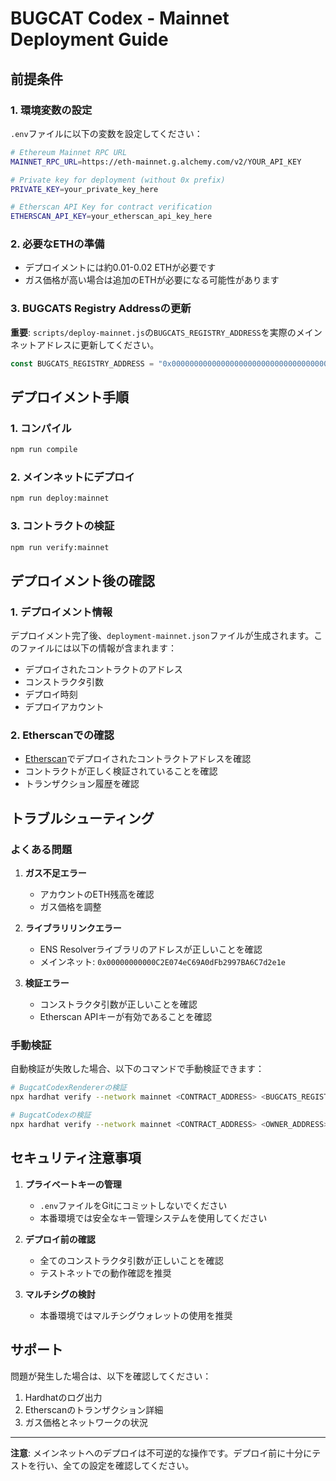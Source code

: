 # BUGCAT Codex - Mainnet Deployment Guide

## 前提条件

### 1. 環境変数の設定

`.env`ファイルに以下の変数を設定してください：

```bash
# Ethereum Mainnet RPC URL
MAINNET_RPC_URL=https://eth-mainnet.g.alchemy.com/v2/YOUR_API_KEY

# Private key for deployment (without 0x prefix)
PRIVATE_KEY=your_private_key_here

# Etherscan API Key for contract verification
ETHERSCAN_API_KEY=your_etherscan_api_key_here
```

### 2. 必要なETHの準備

- デプロイメントには約0.01-0.02 ETHが必要です
- ガス価格が高い場合は追加のETHが必要になる可能性があります

### 3. BUGCATS Registry Addressの更新

**重要**: `scripts/deploy-mainnet.js`の`BUGCATS_REGISTRY_ADDRESS`を実際のメインネットアドレスに更新してください。

```javascript
const BUGCATS_REGISTRY_ADDRESS = "0x0000000000000000000000000000000000000000"; // TODO: Replace with actual mainnet address
```

## デプロイメント手順

### 1. コンパイル

```bash
npm run compile
```

### 2. メインネットにデプロイ

```bash
npm run deploy:mainnet
```

### 3. コントラクトの検証

```bash
npm run verify:mainnet
```

## デプロイメント後の確認

### 1. デプロイメント情報

デプロイメント完了後、`deployment-mainnet.json`ファイルが生成されます。このファイルには以下の情報が含まれます：

- デプロイされたコントラクトのアドレス
- コンストラクタ引数
- デプロイ時刻
- デプロイアカウント

### 2. Etherscanでの確認

- [Etherscan](https://etherscan.io)でデプロイされたコントラクトアドレスを確認
- コントラクトが正しく検証されていることを確認
- トランザクション履歴を確認

## トラブルシューティング

### よくある問題

1. **ガス不足エラー**
   - アカウントのETH残高を確認
   - ガス価格を調整

2. **ライブラリリンクエラー**
   - ENS Resolverライブラリのアドレスが正しいことを確認
   - メインネット: `0x00000000000C2E074eC69A0dFb2997BA6C7d2e1e`

3. **検証エラー**
   - コンストラクタ引数が正しいことを確認
   - Etherscan APIキーが有効であることを確認

### 手動検証

自動検証が失敗した場合、以下のコマンドで手動検証できます：

```bash
# BugcatCodexRendererの検証
npx hardhat verify --network mainnet <CONTRACT_ADDRESS> <BUGCATS_REGISTRY_ADDRESS> "<SPECIAL_CODE_LIGHT>" "<SPECIAL_CODE_DARK>" --libraries contracts/utils/ENSResolver.sol:ENSResolver=0x00000000000C2E074eC69A0dFb2997BA6C7d2e1e

# BugcatCodexの検証
npx hardhat verify --network mainnet <CONTRACT_ADDRESS> <OWNER_ADDRESS> <BUGCATS_REGISTRY_ADDRESS> <BUGCAT_COUNT> <RENDERER_ADDRESS> <ROYALTY_RECEIVER_ADDRESS>
```

## セキュリティ注意事項

1. **プライベートキーの管理**
   - `.env`ファイルをGitにコミットしないでください
   - 本番環境では安全なキー管理システムを使用してください

2. **デプロイ前の確認**
   - 全てのコンストラクタ引数が正しいことを確認
   - テストネットでの動作確認を推奨

3. **マルチシグの検討**
   - 本番環境ではマルチシグウォレットの使用を推奨

## サポート

問題が発生した場合は、以下を確認してください：

1. Hardhatのログ出力
2. Etherscanのトランザクション詳細
3. ガス価格とネットワークの状況

---

**注意**: メインネットへのデプロイは不可逆的な操作です。デプロイ前に十分にテストを行い、全ての設定を確認してください。
